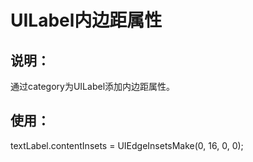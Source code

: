 # UILabel内边距属性

## 说明：

通过category为UILabel添加内边距属性。

## 使用：
textLabel.contentInsets = UIEdgeInsetsMake(0, 16, 0, 0);
